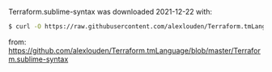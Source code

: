 Terraform.sublime-syntax was downloaded 2021-12-22 with:

```bash
$ curl -O https://raw.githubusercontent.com/alexlouden/Terraform.tmLanguage/master/Terraform.sublime-syntax
```

from: https://github.com/alexlouden/Terraform.tmLanguage/blob/master/Terraform.sublime-syntax
